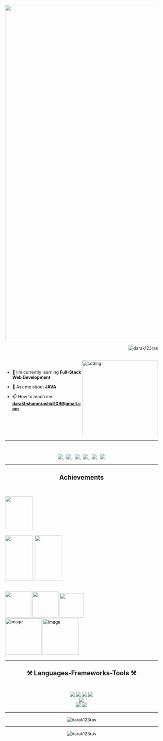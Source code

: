 <!-- <img src="https://github.com/user-attachments/assets/982b62de-1e67-4bb1-9659-e638f6f0c9fb" width="8050px"/>
<img src="https://github.com/user-attachments/assets/45958982-502d-4254-8859-74082361327b" width="8050px"/>   
<img src="https://github.com/user-attachments/assets/efe9d151-ec31-4878-a7d9-20944ec8109f" width="8050px"/>
<img width="1105px" src="https://github.com/user-attachments/assets/33ed4c69-cb42-4852-823a-5acde9df2039" />-->
<img src="https://github.com/user-attachments/assets/530f8e9f-fe5a-4feb-9b8d-c4aad94208c7" width="1105px"/> 
<!--
<h1 align="center">Hi 👋, I'm Darakshan</h1>
<h3 align="center">A beginner exploring the realms of technology</h3>
-->

<p align="right"> <img src="https://komarev.com/ghpvc/?username=darak123ras&label=Profile%20views&color=0e75b6&style=flat" alt="darak123ras" /> </p>
<br>
<img align="right" width="250px" height="250px" src="https://media.tenor.com/6JptszQgCnkAAAAi/text-work.gif" alt="coding">
<br>


- 🌱 I’m currently learning **Full-Stack Web Development**

- 💬 Ask me about **JAVA**

- 📫 How to reach me **darakhshanmrashid109@gmail.com**
<br>
<br><br><br>
<hr >

<!-- <h3 align="center">Connect with me:</h3>-->
<br/>
<p align="center">
<!--   <a href="" target="blank">
    <img src="https://img.shields.io/badge/Gmail-D14836?style=for-the-badge&logo=gmail&logoColor=white" />
  </a> -->
  <a href="https://www.linkedin.com/in/darakshan-manower-rasheed-1517981b7/" target="blank">
    <img src="https://img.shields.io/badge/linkedin-%230077B5.svg?style=for-the-badge&logo=linkedin&logoColor=white"  />
  </a>&nbsp;
  <a href="https://www.geeksforgeeks.org/user/darakshan109/" target="blank">
    <img src="https://img.shields.io/badge/GeeksforGeeks-gray?style=for-the-badge&logo=geeksforgeeks&logoColor=35914c" />
  </a>&nbsp;
  <a href="https://www.naukri.com/code360/profile/Darakshan" target="blank">
    <img src="https://img.shields.io/badge/coding%20ninjas-DD6620?style=for-the-badge&logo=codingninjas&logoColor=white" />
  </a>&nbsp;
  <a href="https://leetcode.com/u/darakshan109/" target="blank">
    <img src="https://img.shields.io/badge/LeetCode-000000?style=for-the-badge&logo=LeetCode&logoColor=#d16c06" />
  </a>&nbsp;
  <a href="https://www.hackerrank.com/profile/darakhshanmrash1" target="blank">
    <img src="https://img.shields.io/badge/-Hackerrank-2EC866?style=for-the-badge&logo=HackerRank&logoColor=white" />
  </a>&nbsp;
    <a href="https://www.codechef.com/users/darakshan" target="blank">
    <img src="https://img.shields.io/badge/CodeChef-%23964B00.svg?style=for-the-badge&logo=CodeChef&logoColor=white" />
  </a>
  <!-- Portfolio -->
<!--   <a href="https://www.hackerrank.com/profile/darakhshanmrash1" target="blank">
    <img src="https://img.shields.io/badge/Portfolio-%23000000.svg?style=for-the-badge&logo=firefox&logoColor=#FF7139" />
  </a> -->
</p>


<hr>
<h2 align="center">Achievements</h2>
<br/>
<p align="left">
<!-- CODECHEF -->
<img src="https://github.com/user-attachments/assets/e5dfb2b3-6d59-482c-839a-8e70438ecb6f" width="90px" height="115px" />

<!-- LEETCODE -->
<img src="https://github.com/user-attachments/assets/074be9d4-2788-4954-9614-3f1ba40d37c4" width="90px" height="150px"/>&nbsp;
<img src="https://github.com/user-attachments/assets/90da509c-2039-4189-ab1b-d0a4968c6849"  width="90px" height="150px"/>

  <br/>
<!-- CODING NINJA -->
<!-- HACKERRANK -->
<img width="86" src="https://github.com/user-attachments/assets/b63396ae-0b99-4a49-af6f-1ed5f3f2792e">
<img width="86" src="https://github.com/user-attachments/assets/9da5cf93-5e96-4b2d-b559-8c5ea7d5a8ac">
<img width="80" src="https://github.com/user-attachments/assets/b559c590-c19a-4941-90ec-88f3c3b03f68">


<br/>
<img width="120" alt="image" src="https://github.com/user-attachments/assets/d4bc2e35-02e1-4ea1-84cb-60ec7fe74c00">
<img width="119" alt="image" src="https://github.com/user-attachments/assets/02449378-89bd-4827-99cd-3ba591564f64">





</p>

<hr>
<h2 align="center">⚒️ Languages-Frameworks-Tools ⚒️</h2>
<br/>
<!-- <h3 align="left">Languages and Tools:</h3> -->
<p align="center"> 
  
  <img src="https://img.shields.io/badge/java-%23ED8B00.svg?style=for-the-badge&logo=openjdk&logoColor=white" />
  <img src="https://img.shields.io/badge/javascript-%23323330.svg?style=for-the-badge&logo=javascript&logoColor=%23F7DF1E" />
  <!--<img src="https://img.shields.io/badge/c-%2300599C.svg?style=for-the-badge&logo=c&logoColor=white" />-->
  <img src="https://img.shields.io/badge/html5-%23E34F26.svg?style=for-the-badge&logo=html5&logoColor=white" />
  <img src="https://img.shields.io/badge/css3-%231572B6.svg?style=for-the-badge&logo=css3&logoColor=white" />
  <!-- <img src="https://img.shields.io/badge/c++-%2300599C.svg?style=for-the-badge&logo=c%2B%2B&logoColor=white" />
  <img src="https://img.shields.io/badge/python-3670A0?style=for-the-badge&logo=python&logoColor=ffdd54" /> -->
  <br/>
  <img src="https://img.shields.io/badge/react-%2320232a.svg?style=for-the-badge&logo=react&logoColor=%2361DAFB" />
  <!--<img src="https://img.shields.io/badge/bootstrap-%238511FA.svg?style=for-the-badge&logo=bootstrap&logoColor=white" />
  <img src="https://img.shields.io/badge/SASS-hotpink.svg?style=for-the-badge&logo=SASS&logoColor=white" />
  <img src="https://img.shields.io/badge/node.js-6DA55F?style=for-the-badge&logo=node.js&logoColor=white" />
  <img src="https://img.shields.io/badge/express.js-%23404d59.svg?style=for-the-badge&logo=express&logoColor=%2361DAFB" />
  <img src="https://img.shields.io/badge/mysql-4479A1.svg?style=for-the-badge&logo=mysql&logoColor=white" />
  <img src="https://img.shields.io/badge/github-%23121011.svg?style=for-the-badge&logo=github&logoColor=white" />
  <img src="https://img.shields.io/badge/git-%23F05033.svg?style=for-the-badge&logo=git&logoColor=white" />
  <img src="https://img.shields.io/badge/vite-%23646CFF.svg?style=for-the-badge&logo=vite&logoColor=white" />
  <img src="https://img.shields.io/badge/NODEMON-%23323330.svg?style=for-the-badge&logo=nodemon&logoColor=%BBDEAD" />
  <img src="https://img.shields.io/badge/NPM-%23CB3837.svg?style=for-the-badge&logo=npm&logoColor=white" />
  <img src="https://img.shields.io/badge/figma-%23F24E1E.svg?style=for-the-badge&logo=figma&logoColor=white" />
  <img src="https://img.shields.io/badge/Canva-%2300C4CC.svg?style=for-the-badge&logo=Canva&logoColor=white" />-->
  <br/>
  <img src="https://img.shields.io/badge/Visual%20Studio%20Code-0078d7.svg?style=for-the-badge&logo=visual-studio-code&logoColor=white" />
  <img src="https://img.shields.io/badge/IntelliJIDEA-000000.svg?style=for-the-badge&logo=intellij-idea&logoColor=white" />
  
  
  
<!--
  <img src="https://img.shields.io/badge/spring-%236DB33F.svg?style=for-the-badge&logo=spring&logoColor=white" />
  <img src="https://img.shields.io/badge/tailwindcss-%2338B2AC.svg?style=for-the-badge&logo=tailwind-css&logoColor=white" />
  <img src="https://img.shields.io/badge/threejs-black?style=for-the-badge&logo=three.js&logoColor=white" />
  <img src="https://img.shields.io/badge/vuejs-%2335495e.svg?style=for-the-badge&logo=vuedotjs&logoColor=%234FC08D" />
  <img src="https://img.shields.io/badge/WordPress-%23117AC9.svg?style=for-the-badge&logo=WordPress&logoColor=white" />
  <img src="https://img.shields.io/badge/c%23-%23239120.svg?style=for-the-badge&logo=csharp&logoColor=white" />
  
  <img src="https://img.shields.io/badge/TensorFlow-%23FF6F00.svg?style=for-the-badge&logo=TensorFlow&logoColor=white" />
  <img src="https://img.shields.io/badge/numpy-%23013243.svg?style=for-the-badge&logo=numpy&logoColor=white" />
  <img src="https://img.shields.io/badge/Matplotlib-%23ffffff.svg?style=for-the-badge&logo=Matplotlib&logoColor=black" />
  
  <img src="https://img.shields.io/badge/android%20studio-346ac1?style=for-the-badge&logo=android%20studio&logoColor=white" />
  <img src="https://img.shields.io/badge/unity-%23000000.svg?style=for-the-badge&logo=unity&logoColor=white" />
  <img src="https://img.shields.io/badge/unrealengine-%23313131.svg?style=for-the-badge&logo=unrealengine&logoColor=white" />
  <img src="https://img.shields.io/badge/nVIDIA-%2376B900.svg?style=for-the-badge&logo=nVIDIA&logoColor=white" />
 
  <img src="https://img.shields.io/badge/-React%20Query-FF4154?style=for-the-badge&logo=react%20query&logoColor=white" />
  <img src="https://img.shields.io/badge/react_native-%2320232a.svg?style=for-the-badge&logo=react&logoColor=%2361DAFB" />
  <img src="https://img.shields.io/badge/opencv-%23white.svg?style=for-the-badge&logo=opencv&logoColor=white" />
  <img src="https://img.shields.io/badge/Next-black?style=for-the-badge&logo=next.js&logoColor=white" />
  <img src="https://img.shields.io/badge/cuda-000000.svg?style=for-the-badge&logo=nVIDIA&logoColor=green" />
  <img src="https://img.shields.io/badge/JWT-black?style=for-the-badge&logo=JSON%20web%20tokens" />
  <img src="https://img.shields.io/badge/jquery-%230769AD.svg?style=for-the-badge&logo=jquery&logoColor=white" />
  <img src="https://img.shields.io/badge/javafx-%23FF0000.svg?style=for-the-badge&logo=javafx&logoColor=white" />
  <img src="https://img.shields.io/badge/Flutter-%2302569B.svg?style=for-the-badge&logo=Flutter&logoColor=white" />
  <img src="https://img.shields.io/badge/flask-%23000.svg?style=for-the-badge&logo=flask&logoColor=white" />
  <img src="https://img.shields.io/badge/django-%23092E20.svg?style=for-the-badge&logo=django&logoColor=white" />
  

  <h3>DESIGN:</h3>
  
  <img src="https://img.shields.io/badge/adobe-%23FF0000.svg?style=for-the-badge&logo=adobe&logoColor=white" /><br/>



  <h3>DATABASE:</h3>
  <img src="https://img.shields.io/badge/MongoDB-%234ea94b.svg?style=for-the-badge&logo=mongodb&logoColor=white"/>
  <img src="https://img.shields.io/badge/postgres-%23316192.svg?style=for-the-badge&logo=postgresql&logoColor=white" />
  
  -->

</p>

<hr>

<p align="center">
  <img  src="https://github-readme-stats.vercel.app/api/top-langs?username=darak123ras&show_icons=true&locale=en&layout=compact" alt="darak123ras" />
</p>

<hr>

<p align="center">
  <img align="center" src="https://github-readme-streak-stats.herokuapp.com/?user=darak123ras&" alt="darak123ras" />
</p>
